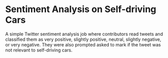 # Sentiment Analysis on Self-driving Cars

A simple Twitter sentiment analysis job where contributors read tweets and classified them as very positive, slightly positive, neutral, slightly negative, or very negative. They were also prompted asked to mark if the tweet was not relevant to self-driving cars.
